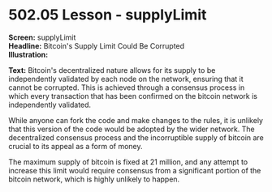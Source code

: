 # 502.05 Lesson - supplyLimit

**Screen:** supplyLimit\
**Headline:** Bitcoin's Supply Limit Could Be Corrupted\
**Illustration:**

**Text:** Bitcoin's decentralized nature allows for its supply to be independently validated by each node on the network, ensuring that it cannot be corrupted. This is achieved through a consensus process in which every transaction that has been confirmed on the bitcoin network is independently validated.

While anyone can fork the code and make changes to the rules, it is unlikely that this version of the code would be adopted by the wider network. The decentralized consensus process and the incorruptible supply of bitcoin are crucial to its appeal as a form of money.

The maximum supply of bitcoin is fixed at 21 million, and any attempt to increase this limit would require consensus from a significant portion of the bitcoin network, which is highly unlikely to happen.

